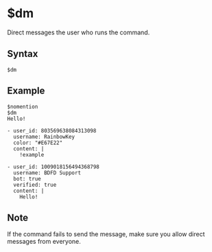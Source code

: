 # $dm
Direct messages the user who runs the command.

<style>
.discord-messages {
    margin-top: 1.5rem;
}

.discord-messages > .discord-message:before {
    color: var(--color1);
    background: var(--color3);
    border-radius: 10px;
    padding-left: 1rem;
    padding-right: 1rem;
    margin-left: -1.8rem;
    margin-top: -.9rem;
    width: fit-content;
    transition: .3s;
    z-index: 1000;
}

.discord-messages > .discord-message:before {
    content: 'RainbowKey's DM';
}

.discord-messages:first-of-type > .discord-message:before {
    content: '#main-chat';
}

.discord-messages > .discord-message:hover:before {
    transform: scale(1.025);
    transform: rotate(-2.5deg);
    border-radius: 12.5px;
    transition: .3s;
}
</style>

## Syntax
```
$dm
```

## Example
```
$nomention
$dm
Hello!
```

``` discord yaml
- user_id: 803569638084313098
  username: RainbowKey
  color: "#E67E22"
  content: |
    !example
```

``` discord yaml
- user_id: 1009018156494368798
  username: BDFD Support
  bot: true
  verified: true
  content: |
    Hello!
```

## Note
If the command fails to send the message, make sure you allow direct messages from everyone.
